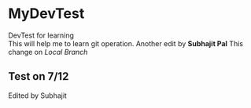 # MyDevTest

DevTest for learning  
This will help me to learn git operation.
Another edit by **Subhajit Pal**
This change on _Local Branch_

## Test on 7/12

Edited by Subhajit
